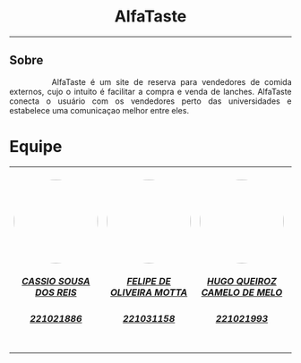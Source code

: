 <center>

# AlfaTaste

</center>

---

## Sobre

<p style="text-indent: 2cm; text-align: justify;">AlfaTaste é um site de reserva para vendedores de comida externos, cujo o intuito é facilitar a compra e venda de lanches. AlfaTaste conecta o usuário com os vendedores perto das universidades e estabelece uma comunicaçao melhor entre eles.</p>


# Equipe

<table >
    <tr>
        <td align="center">
            <a href="https://github.com/csreis72">
                <img style="border-radius: 50%;" src="https://github.com/csreis72.png" width="150px;"/>
                <h5 class="text-center">CASSIO SOUSA DOS REIS</h5>
                <h5>221021886</h5>
            </a>
        </td>
        <td align="center">
            <a href="https://github.com/M0tt1nh4">
                <img style="border-radius: 50%;" src="https://github.com/M0tt1nh4.png" width="150px;"/>
                <h5 class="text-center">FELIPE DE OLIVEIRA MOTTA<br> </h5>
                <h5>221031158</h5>
            </a>
        </td>
       <td align="center">
            <a href="https://github.com/melohugo">
                <img style="border-radius: 50%;" src="https://github.com/melohugo.png" width="150px;"/>
                <h5 class="text-center">HUGO QUEIROZ CAMELO DE MELO<br> </h5>
                <h5>221021993</h5>
            </a>
        </td>
      <td align="center">
            <a href="https://github.com/joaoseisei">
                <img style="border-radius: 50%;" src="https://github.com/joaoseisei.png" width="150px;"/>
                <h5 class="text-center">JOAO ANTONIO GINUINO CARVALHO<br> </h5>
                <h5>221008150</h5>
            </a>
        </td>
      <td align="center">
            <a href="https://github.com/HladczukLe">
                <img style="border-radius: 50%;" src="https://github.com/HladczukLe.png" width="150px;"/>
                <h5 class="text-center">LETICIA DE CASSIA HLADCZUK RODRIGUES<br> </h5>
                <h5>221039209</h5>
            </a>
        </td>
      <td align="center">
            <a href="https://github.com/DeM4rcio">
                <img style="border-radius: 50%;" src="https://github.com/DeM4rcio.png" width="150px;"/>
                <h5 class="text-center">MARCIO HENRIQUE DE SOUSA COSTA<br> </h5>
                <h5>221039497</h5>
            </a>
        </td>
      <td align="center">
            <a href="https://github.com/Yagoas">
                <img style="border-radius: 50%;" src="https://github.com/Yagoas.png" width="150px;"/>
                <h5 class="text-center">YAGO AMIN SANTOS<br> </h5>
                <h5>190101091</h5>
            </a>
        </td>
</table>


